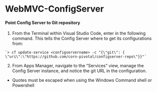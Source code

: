 # WebMVC-ConfigServer
#### Point Config Server to Git repository 
  1. From the Terminal within Visual Studio Code, enter in the following command. This tells the Config Server where to get its configurations from: 
  
    `> cf update-service <configservername> -c "{\"git\": { \"uri\":\"https://github.com/corn-pivotal/configserver-repo\"}}"` 
  
  2. From Apps Manager, navigate to the “Services” view, manage the Config Server instance, and notice the git URL in the configuration.

* Quotes must be escaped when using the Windows Command shell or Powershell
